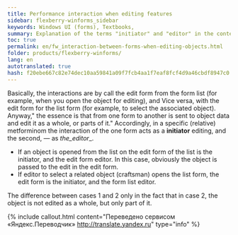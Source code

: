 ```yaml
--- 
title: Performance interaction when editing features 
sidebar: flexberry-winforms_sidebar 
keywords: Windows UI (forms), Textbooks, 
summary: Explanation of the terms "initiator" and "editor" in the context of metforminno interaction 
toc: true 
permalink: en/fw_interaction-between-forms-when-editing-objects.html 
folder: products/flexberry-winforms/ 
lang: en 
autotranslated: true 
hash: f20ebe667c82e74dec10aa59841a09f7fcb4aa1f7eaf8fcf4d9a46cbdf8947c0 
--- 
```


Basically, the interactions are by call the edit form from the form list (for example, when you open the object for editing), and Vice versa, with the edit form for the list form (for example, to select the associated object). Anyway," the essence is that from one form to another is sent to object data and edit it as a whole, or parts of it." Accordingly, in a specific (relative) metforminom the interaction of the one form acts as a __initiator__ editing, and the second, — as _the_editor__. 

* If an object is opened from the list on the edit form of the list is the initiator, and the edit form editor. In this case, obviously the object is passed to the edit in the edit form. 
* If editor to select a related object (craftsman) opens the list form, the edit form is the initiator, and the form list editor. 

The difference between cases 1 and 2 only in the fact that in case 2, the object is not edited as a whole, but only part of it.


{% include callout.html content="Переведено сервисом «Яндекс.Переводчик» <http://translate.yandex.ru>" type="info" %}